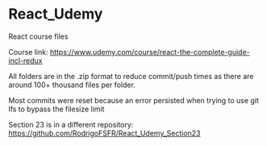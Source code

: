 # React_Udemy
React course files

Course link: https://www.udemy.com/course/react-the-complete-guide-incl-redux

All folders are in the .zip format to reduce commit/push times as there are around 100+ thousand files per folder.

Most commits were reset because an error persisted when trying to use git lfs to bypass the filesize limit

Section 23 is in a different repository: https://github.com/RodrigoFSFR/React_Udemy_Section23
